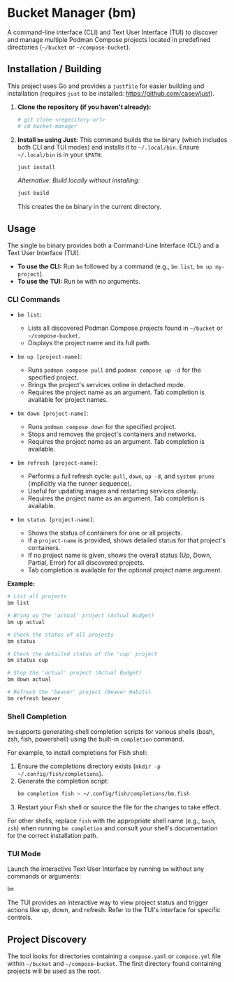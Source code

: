 # Bucket Manager (bm)

A command-line interface (CLI) and Text User Interface (TUI) to discover and manage multiple Podman Compose projects located in predefined directories (`~/bucket` or `~/compose-bucket`).

## Installation / Building

This project uses Go and provides a `justfile` for easier building and installation (requires `just` to be installed: https://github.com/casey/just).

1.  **Clone the repository (if you haven't already):**
    ```bash
    # git clone <repository-url>
    # cd bucket-manager
    ```
2.  **Install `bm` using Just:**
    This command builds the `bm` binary (which includes both CLI and TUI modes) and installs it to `~/.local/bin`. Ensure `~/.local/bin` is in your `$PATH`.
    ```bash
    just install
    ```
    *Alternative: Build locally without installing:*
    ```bash
    just build
    ```
    This creates the `bm` binary in the current directory.

## Usage

The single `bm` binary provides both a Command-Line Interface (CLI) and a Text User Interface (TUI).

- **To use the CLI:** Run `bm` followed by a command (e.g., `bm list`, `bm up my-project`).
- **To use the TUI:** Run `bm` with no arguments.

### CLI Commands

- `bm list`:
    - Lists all discovered Podman Compose projects found in `~/bucket` or `~/compose-bucket`.
    - Displays the project name and its full path.

- `bm up [project-name]`:
    - Runs `podman compose pull` and `podman compose up -d` for the specified project.
    - Brings the project's services online in detached mode.
    - Requires the project name as an argument. Tab completion is available for project names.

- `bm down [project-name]`:
    - Runs `podman compose down` for the specified project.
    - Stops and removes the project's containers and networks.
    - Requires the project name as an argument. Tab completion is available.

- `bm refresh [project-name]`:
    - Performs a full refresh cycle: `pull`, `down`, `up -d`, and `system prune` (implicitly via the runner sequence).
    - Useful for updating images and restarting services cleanly.
    - Requires the project name as an argument. Tab completion is available.

- `bm status [project-name]`:
    - Shows the status of containers for one or all projects.
    - If a `project-name` is provided, shows detailed status for that project's containers.
    - If no project name is given, shows the overall status (Up, Down, Partial, Error) for all discovered projects.
    - Tab completion is available for the optional project name argument.

**Example:**

```bash
# List all projects
bm list

# Bring up the 'actual' project (Actual Budget)
bm up actual

# Check the status of all projects
bm status

# Check the detailed status of the 'cup' project
bm status cup

# Stop the 'actual' project (Actual Budget)
bm down actual

# Refresh the 'beaver' project (Beaver Habits)
bm refresh beaver
```

### Shell Completion

`bm` supports generating shell completion scripts for various shells (bash, zsh, fish, powershell) using the built-in `completion` command.

For example, to install completions for Fish shell:

1.  Ensure the completions directory exists (`mkdir -p ~/.config/fish/completions`).
2.  Generate the completion script:
    ```bash
    bm completion fish > ~/.config/fish/completions/bm.fish
    ```
3.  Restart your Fish shell or source the file for the changes to take effect.

For other shells, replace `fish` with the appropriate shell name (e.g., `bash`, `zsh`) when running `bm completion` and consult your shell's documentation for the correct installation path.

### TUI Mode

Launch the interactive Text User Interface by running `bm` without any commands or arguments:

```bash
bm
```

The TUI provides an interactive way to view project status and trigger actions like up, down, and refresh. Refer to the TUI's interface for specific controls.

## Project Discovery

The tool looks for directories containing a `compose.yaml` or `compose.yml` file within `~/bucket` and `~/compose-bucket`. The first directory found containing projects will be used as the root.
